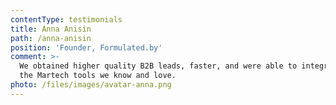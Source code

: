 ```yaml
---
contentType: testimonials
title: Anna Anisin
path: /anna-anisin
position: 'Founder, Formulated.by'
comment: >-
  We obtained higher quality B2B leads, faster, and were able to integrate with
  the Martech tools we know and love.
photo: /files/images/avatar-anna.png
---
```

